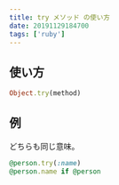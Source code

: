 ```yaml
---
title: try メソッド の使い方
date: 20191129184700
tags: ['ruby']
---
```


## 使い方
```ruby
Object.try(method)
```

## 例
どちらも同じ意味。
```ruby
@person.try(:name)
@person.name if @person
```
